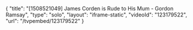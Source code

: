 {
    "title": "[1508521049] James Corden is Rude to His Mum - Gordon Ramsay",
    "type": "solo",
    "layout": "iframe-static",
    "videoId": "123179522",
    "url": "\/tvpembed\/123179522"
}